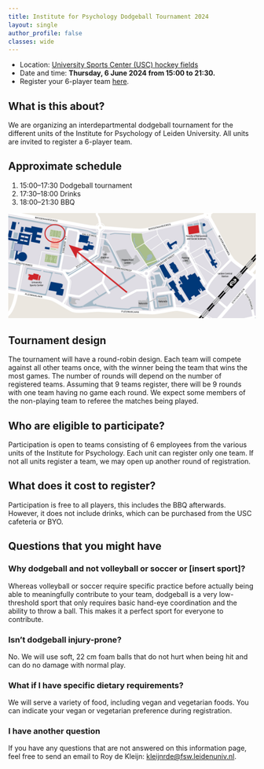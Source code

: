 ```yaml
---
title: Institute for Psychology Dodgeball Tournament 2024
layout: single
author_profile: false
classes: wide
---
```


- Location: [University Sports Center (USC) hockey fields](https://maps.app.goo.gl/yWmSJjPauUc7BFiR9)
- Date and time: **Thursday, 6 June 2024 from 15:00 to 21:30.**
- Register your 6-player team [here](https://docs.google.com/forms/d/e/1FAIpQLSeehFEN6nkCTLKQfdg2eSbyI3TceohdeIHmib764AWZbUAs-g/viewform?usp=sf_link).

## What is this about?
We are organizing an interdepartmental dodgeball tournament for the different units of the Institute for Psychology of Leiden University. All units are invited to register a 6-player team.

## Approximate schedule
1. 15:00–17:30 Dodgeball tournament
2. 17:30–18:00 Drinks
3. 18:00–21:30 BBQ

![Location of the tournament](dodgeball-map.png)

## Tournament design
The tournament will have a round-robin design. Each team will compete against all other teams once, with the winner being the team that wins the most games. The number of rounds will depend on the number of registered teams. Assuming that 9 teams register, there will be 9 rounds with one team having no game each round. We expect some members of the non-playing team to referee the matches being played.

## Who are eligible to participate?
Participation is open to teams consisting of 6 employees from the various units of the Institute for Psychology. Each unit can register only one team. If not all units register a team, we may open up another round of registration.

## What does it cost to register?
Participation is free to all players, this includes the BBQ afterwards. However, it does not include drinks, which can be purchased from the USC cafeteria or BYO.


## Questions that you might have

### Why dodgeball and not volleyball or soccer or [insert sport]?
Whereas volleyball or soccer require specific practice before actually being able to meaningfully contribute to your team, dodgeball is a very low-threshold sport that only requires basic hand-eye coordination and the ability to throw a ball. This makes it a perfect sport for everyone to contribute.

### Isn’t dodgeball injury-prone?
No. We will use soft, 22 cm foam balls that do not hurt when being hit and can do no damage with normal play.

### What if I have specific dietary requirements?
We will serve a variety of food, including vegan and vegetarian foods. You can indicate your vegan or vegetarian preference during registration.

### I have another question
If you have any questions that are not answered on this information page, feel free to send an email to Roy de Kleijn: [kleijnrde@fsw.leidenuniv.nl](mailto:kleijnrde@fsw.leidenuniv.nl).
